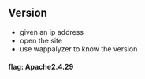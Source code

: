 ## Version
* given an ip address
* open the site
* use wappalyzer to know the version

#### flag: Apache2.4.29

